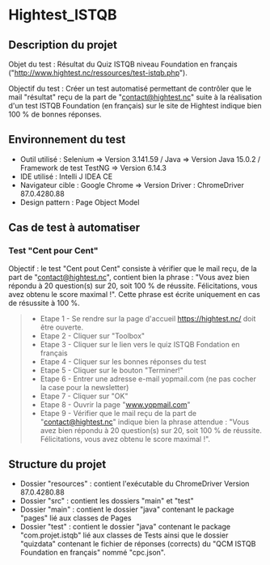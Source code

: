 # Hightest_ISTQB
## Description du projet

Objet du test : Résultat du Quiz ISTQB niveau Foundation en français ("http://www.hightest.nc/ressources/test-istqb.php").

Objectif du test : Créer un test automatisé permettant de contrôler que le mail "résultat" reçu de la part de "contact@hightest.nc" suite à la réalisation d'un test ISTQB Foundation (en français) sur le site de Hightest indique bien 100 % de bonnes réponses.

## Environnement du test

- Outil utilisé : Selenium => Version 3.141.59 / Java => Version Java 15.0.2 / Framework de test TestNG => Version 6.14.3 
- IDE utilisé : Intelli J IDEA CE
- Navigateur cible : Google Chrome => Version Driver : ChromeDriver 87.0.4280.88
- Design pattern : Page Object Model

## Cas de test à automatiser
### Test "Cent pour Cent"

Objectif : le test "Cent pout Cent" consiste à vérifier que le mail reçu, de la part de "contact@hightest.nc", contient bien la phrase : "Vous avez bien répondu à 20 question(s) sur 20, soit 100 % de réussite. Félicitations, vous avez obtenu le score maximal !". Cette phrase est écrite uniquement en cas de résussite à 100 %.

> - Etape 1 - Se rendre sur la page d'accueil https://hightest.nc/ doit être ouverte.  
> - Etape 2 - Cliquer sur "Toolbox"
> - Etape 3 - Cliquer sur le lien vers le quiz ISTQB Fondation en français
> - Etape 4 - Cliquer sur les bonnes réponses du test
> - Etape 5 - Cliquer sur le bouton "Terminer!"
> - Etape 6 - Entrer une adresse e-mail yopmail.com (ne pas cocher la case pour la newsletter)
> - Etape 7 - Cliquer sur "OK"
> - Etape 8 - Ouvrir la page "www.yopmail.com"
> - Etape 9 - Vérifier que le mail reçu de la part de "contact@hightest.nc" indique bien la phrase attendue : "Vous avez bien répondu à 20 question(s) sur 20, soit 100 % de réussite. Félicitations, vous avez obtenu le score maximal !".

## Structure du projet

- Dossier "resources" : contient l'exécutable du ChromeDriver Version 87.0.4280.88
- Dossier "src" : contient les dossiers "main" et "test"
- Dossier "main" : contient le dossier "java" contenant le package "pages" lié aux classes de Pages
- Dossier "test" : contient le dossier "java" contenant le package "com.projet.istqb" lié aux classes de Tests ainsi que le dossier "quizdata" contenant le fichier de réponses (corrects) du "QCM ISTQB Foundation en français" nommé "cpc.json".


